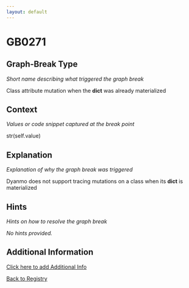 ```yaml
---
layout: default
---
```

# GB0271

## Graph-Break Type
*Short name describing what triggered the graph break*

Class attribute mutation when the __dict__ was already materialized

## Context
*Values or code snippet captured at the break point*

str(self.value)

## Explanation
*Explanation of why the graph break was triggered*

Dyanmo does not support tracing mutations on a class when its __dict__ is materialized

## Hints
*Hints on how to resolve the graph break*

*No hints provided.*


## Additional Information

<!-- ADDITIONAL INFORMATION START - Add custom information below this line -->

<!-- ADDITIONAL INFORMATION END -->


[Click here to add Additional Info](https://github.com/meta-pytorch/compile-graph-break-site/edit/main/docs/gb/gb0271.md)

[Back to Registry](../index.html)
